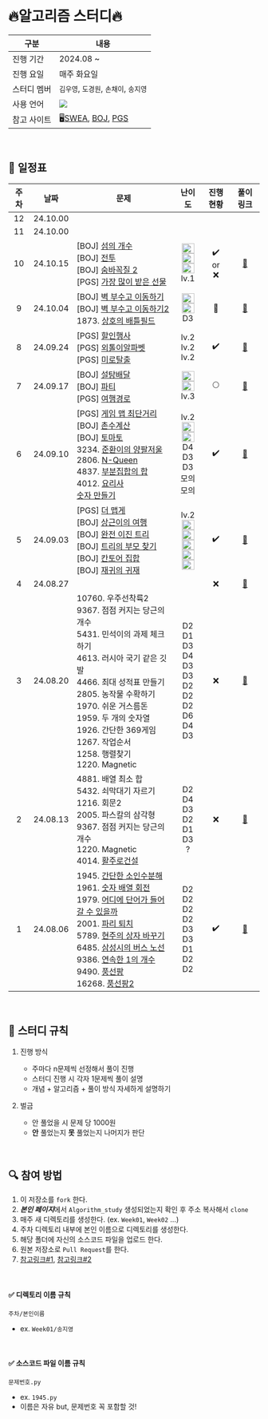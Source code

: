 # 🔥알고리즘 스터디🔥

|구분|내용|
|---|---|
|진행 기간|2024.08 ~ |
|진행 요일|매주 화요일|
|스터디 멤버| `김우영`, `도경원`, `손채이`, `송지영`
|사용 언어|<img src="https://img.shields.io/badge/Python-3776AB?style=flat-square&logo=PYTHON&logoColor=white"/>|
|참고 사이트|🖥️[SWEA](https://swexpertacademy.com/), [BOJ](https://www.acmicpc.net/), [PGS](https://programmers.co.kr/)|

</br>

## 📆 일정표

| **주차** | **날짜** | **문제** | **난이도** | **진행현황** | **풀이링크** |
|:-:|:-:|-|:-:|:-:|:-:|
|12|24.10.00||||||
|11|24.10.00||||||
|10|24.10.15|[BOJ] [섬의 개수](https://www.acmicpc.net/problem/4963)</br>[BOJ] [전투](https://www.acmicpc.net/problem/1303)</br>[BOJ] [숨바꼭질 2](https://www.acmicpc.net/problem/12851)</br>[PGS] [가장 많이 받은 선물](https://school.programmers.co.kr/learn/courses/30/lessons/258712)|<img height="20px" width="25px" src="https://static.solved.ac/tier_small/9.svg"/></br><img height="20px" width="25px" src="https://static.solved.ac/tier_small/10.svg"/></br><img height="20px" width="25px" src="https://static.solved.ac/tier_small/12.svg"/></br>lv.1|✔️</br>or</br>❌|[🔗](https://github.com/xongeeuse/Algorithm_study/tree/master/Week10)||
|9|24.10.04|[BOJ] [벽 부수고 이동하기](https://www.acmicpc.net/problem/2206)</br>[BOJ] [벽 부수고 이동하기2](https://www.acmicpc.net/problem/14442)</br>1873. [상호의 배틀필드](https://swexpertacademy.com/main/code/problem/problemDetail.do?contestProbId=AV5LyE7KD2ADFAXc)|<img height="20px" width="25px" src="https://static.solved.ac/tier_small/13.svg"/></br><img height="20px" width="25px" src="https://static.solved.ac/tier_small/13.svg"/></br>D3|🔺|[🔗](https://github.com/xongeeuse/Algorithm_study/tree/master/Week09)||
|8|24.09.24|[PGS] [할인행사](https://school.programmers.co.kr/learn/courses/30/lessons/131127)</br> [PGS] [외톨이알파벳](https://school.programmers.co.kr/learn/courses/15008/lessons/121683)</br> [PGS] [미로탈출](https://school.programmers.co.kr/learn/courses/30/lessons/159993)|lv.2</br>lv.2</br>lv.2|✔️|[🔗](https://github.com/xongeeuse/Algorithm_study/tree/master/Week08)||
|7|24.09.17|[BOJ] [설탕배달](https://www.acmicpc.net/problem/2839)</br>[BOJ] [파티](https://www.acmicpc.net/problem/1238)</br>[PGS] [여행경로](https://school.programmers.co.kr/learn/courses/30/lessons/43164?language=java)|<img height="20px" width="25px" src="https://static.solved.ac/tier_small/7.svg"/></br><img height="20px" width="25px" src="https://static.solved.ac/tier_small/12.svg"/></br>lv.3|🌕|[🔗](https://github.com/xongeeuse/Algorithm_study/tree/master/Week07)||
|6|24.09.10|[PGS] [게임 맵 최단거리](https://school.programmers.co.kr/learn/courses/30/lessons/1844)</br>[BOJ] [촌수계산](https://www.acmicpc.net/problem/2644)</br>[BOJ] [토마토](https://www.acmicpc.net/problem/7569)</br>3234. [준환이의 양팔저울](https://swexpertacademy.com/main/code/problem/problemDetail.do?contestProbId=AWAe7XSKfUUDFAUw)</br>2806. [N-Queen](https://swexpertacademy.com/main/code/problem/problemDetail.do?contestProbId=AV7GKs06AU0DFAXB)</br>4837. [부분집합의 합](https://swexpertacademy.com/main/code/userProblem/userProblemDetail.do?contestProbId=AZEGAQUa-sgDFAVs)</br>4012.  [요리사](https://swexpertacademy.com/main/code/problem/problemDetail.do?contestProbId=AWIeUtVakTMDFAVH)</br>[숫자 만들기](https://swexpertacademy.com/main/talk/solvingClub/problemView.do?solveclubId=AZC_yQpKy34DFAQW&contestProbId=AWIeRZV6kBUDFAVH&probBoxId=AZGMePF6vGADFAXd&type=PROBLEM&problemBoxTitle=adv_2w_Extra&problemBoxCnt=10)|lv.2</br><img height="20px" width="25px" src="https://static.solved.ac/tier_small/9.svg"/></br><img height="20px" width="25px" src="https://static.solved.ac/tier_small/11.svg"/></br>D4</br>D3</br>D3</br>모의</br>모의|✔️|[🔗](https://github.com/xongeeuse/Algorithm_study/tree/master/Week06)||
|5|24.09.03|[PGS] [더 맵게](https://school.programmers.co.kr/learn/courses/30/lessons/42626)</br>[BOJ] [상근이의 여행](https://www.acmicpc.net/problem/9372)</br>[BOJ] [완전 이진 트리](https://www.acmicpc.net/problem/9934)</br>[BOJ] [트리의 부모 찾기](https://www.acmicpc.net/problem/11725)</br>[BOJ] [칸토어 집합](https://www.acmicpc.net/problem/4779)</br>[BOJ] [재귀의 귀재](https://www.acmicpc.net/problem/25501)|lv.2</br><img height="20px" width="25px" src="https://static.solved.ac/tier_small/7.svg"/></br><img height="20px" width="25px" src="https://static.solved.ac/tier_small/10.svg"/></br><img height="20px" width="25px" src="https://static.solved.ac/tier_small/9.svg"/></br><img height="20px" width="25px" src="https://static.solved.ac/tier_small/8.svg"/> </br><img height="20px" width="25px" src="https://static.solved.ac/tier_small/14.svg"/>|✔️|[🔗](https://github.com/xongeeuse/Algorithm_study/tree/master/Week05)||
|4|24.08.27|||❌|[🔗](https://github.com/xongeeuse/Algorithm_study/tree/master/Week04)||
|3|24.08.20|10760. 우주선착륙2 </br>9367. 점점 커지는 당근의 개수 </br> 5431. 민석이의 과제 체크하기 </br>4613. 러시아 국기 같은 깃발 </br>4466. 최대 성적표 만들기</br>2805. 농작물 수확하기</br>1970. 쉬운 거스름돈</br>1959. 두 개의 숫자열</br>1926. 간단한 369게임</br>1267. 작업순서</br>1258. 행렬찾기 </br>1220. Magnetic|D2</br>D1</br>D3</br>D4</br>D3</br>D3</br>D2</br>D2</br>D2</br>D6</br>D4</br>D3|❌|[🔗](https://github.com/xongeeuse/Algorithm_study/tree/master/Week03)||
|2|24.08.13|4881. 배열 최소 합</br>5432. 쇠막대기 자르기</br>1216. 회문2</br>2005. 파스칼의 삼각형</br>9367. 점점 커지는 당근의 개수</br>1220. Magnetic</br>4014. [활주로건설](https://swexpertacademy.com/main/code/problem/problemDetail.do?contestProbId=AWIeW7FakkUDFAVH)</br>|D2</br>D4</br>D3</br>D2</br>D1</br>D3</br>?</br>| ❌ |[🔗](https://github.com/xongeeuse/Algorithm_study/tree/master/Week02)||
|1|24.08.06|1945. [간단한 소인수분해](https://swexpertacademy.com/main/talk/solvingClub/problemView.do?solveclubId=AZC_yQpKy34DFAQW&contestProbId=AV5Pl0Q6ANQDFAUq&probBoxId=AZDtsxZaEk0DFAVs&type=PROBLEM&problemBoxTitle=1w_Extra%289%29&problemBoxCnt=9) </br> 1961. [숫자 배열 회전](https://swexpertacademy.com/main/talk/solvingClub/problemView.do?solveclubId=AZC_yQpKy34DFAQW&contestProbId=AV5Pq-OKAVYDFAUq&probBoxId=AZDtsxZaEk0DFAVs&type=PROBLEM&problemBoxTitle=1w_Extra%289%29&problemBoxCnt=9) </br> 1979. [어디에 단어가 들어갈 수 있을까](https://swexpertacademy.com/main/talk/solvingClub/problemView.do?solveclubId=AZC_yQpKy34DFAQW&contestProbId=AV5PuPq6AaQDFAUq&probBoxId=AZDtsxZaEk0DFAVs&type=PROBLEM&problemBoxTitle=1w_Extra%289%29&problemBoxCnt=9) </br> 2001. [파리 퇴치](https://swexpertacademy.com/main/talk/solvingClub/problemView.do?solveclubId=AZC_yQpKy34DFAQW&contestProbId=AV5PzOCKAigDFAUq&probBoxId=AZDtsxZaEk0DFAVs&type=PROBLEM&problemBoxTitle=1w_Extra%289%29&problemBoxCnt=9) </br> 5789. [현주의 상자 바꾸기](https://swexpertacademy.com/main/talk/solvingClub/problemView.do?solveclubId=AZC_yQpKy34DFAQW&contestProbId=AWYygN36Qn8DFAVm&probBoxId=AZDtsxZaEk0DFAVs&type=PROBLEM&problemBoxTitle=1w_Extra%289%29&problemBoxCnt=9) </br> 6485. [삼성시의 버스 노선](https://swexpertacademy.com/main/talk/solvingClub/problemView.do?solveclubId=AZC_yQpKy34DFAQW&contestProbId=AWczm7QaACgDFAWn&probBoxId=AZDtsxZaEk0DFAVs&type=PROBLEM&problemBoxTitle=1w_Extra%289%29&problemBoxCnt=9) </br> 9386. [연속한 1의 개수](https://swexpertacademy.com/main/talk/solvingClub/problemView.do?solveclubId=AZC_yQpKy34DFAQW&contestProbId=AXALDUIq97oDFASI&probBoxId=AZDtsxZaEk0DFAVs&type=USER&problemBoxTitle=1w_Extra%289%29&problemBoxCnt=9) </br> 9490. [풍선팡](https://swexpertacademy.com/main/talk/solvingClub/problemView.do?solveclubId=AZC_yQpKy34DFAQW&contestProbId=AXAerAPaVXMDFARP&probBoxId=AZDtsxZaEk0DFAVs&type=USER&problemBoxTitle=1w_Extra%289%29&problemBoxCnt=9) </br> 16268. [풍선팡2](https://swexpertacademy.com/main/talk/solvingClub/problemView.do?solveclubId=AZC_yQpKy34DFAQW&contestProbId=AYYlGU56XOkDFARc&probBoxId=AZDtsxZaEk0DFAVs&type=USER&problemBoxTitle=1w_Extra%289%29&problemBoxCnt=9) </br>| D2</br>D2</br>D2</br>D2</br>D3</br>D3</br>D1</br>D2</br>D2</br> | ✔️ | [🔗](https://github.com/xongeeuse/Algorithm_study/tree/master/Week01) |


</br>

## 📌 스터디 규칙
1. 진행 방식

    - 주마다 n문제씩 선정해서 풀이 진행
    - 스터디 진행 시 각자 1문제씩 풀이 설명
    - 개념 + 알고리즘 + 풀이 방식 자세하게 설명하기

2. 벌금
    - 안 풀었을 시 문제 당 1000원
    - **안** 풀었는지 **못** 풀었는지 나머지가 판단

</br>

## 🔍 참여 방법
1. 이 저장소를 `fork` 한다. 
2. ***본인 페이지***에서 `Algorithm_study` 생성되었는지 확인 후 주소 복사해서 `clone`
2. 매주 새 디렉토리를 생성한다. (ex. `Week01`, `Week02` ...)
3. 주차 디렉토리 내부에 본인 이름으로 디렉토리를 생성한다.
4. 해당 폴더에 자신의 소스코드 파일을 업로드 한다. 
5. 원본 저장소로 `Pull Request`를 한다. 
6. [참고링크#1](https://waytocse.tistory.com/59), [참고링크#2](https://velog.io/@mandarin913/%EC%8A%A4%ED%84%B0%EB%94%94-GitHub-%EC%82%AC%EC%9A%A9-%EB%B0%A9%EB%B2%95)

</br>

#### ✅ 디렉토리 이름 규칙
```
주차/본인이름
```
- ex. `Week01/송지영`


</br>

#### ✅ 소스코드 파일 이름 규칙
```
문제번호.py
```
- ex. `1945.py`
- 이름은 자유 but, 문제번호 꼭 포함할 것!

</br>

